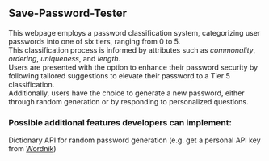 ## Save-Password-Tester

This webpage employs a password classification system, categorizing user passwords into one of six tiers, ranging from 0 to 5.     
This classification process is informed by attributes such as _commonality_, _ordering_, _uniqueness_, and _length_.     
Users are presented with the option to enhance their password security by following tailored suggestions to elevate their password to a Tier 5 classification.     
Additionally, users have the choice to generate a new password, either through random generation or by responding to personalized questions.    
    

### Possible additional features developers can implement:  </br>
Dictionary API for random password generation (e.g. get a personal API key from [Wordnik](https://developer.wordnik.com/)) </br>
